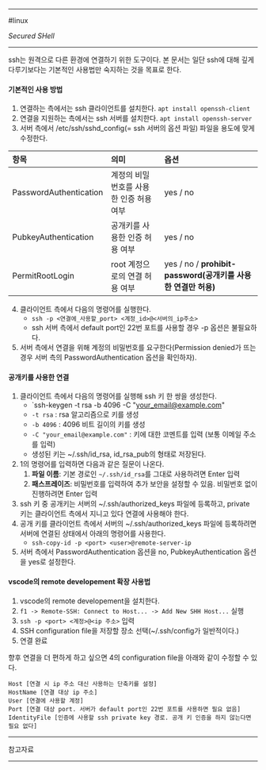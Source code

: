 
---

#linux

*Secured SHell*

---

ssh는 원격으로 다른 환경에 연결하기 위한 도구이다.
본 문서는 일단 ssh에 대해 깊게 다루기보다는 기본적인 사용법만 숙지하는 것을 목표로 한다.

#### 기본적인 사용 방법

1. 연결하는 측에서는 ssh 클라이언트를 설치한다. `apt install openssh-client`
2. 연결을 지원하는 측에서는 ssh 서버를 설치한다. `apt install openssh-server`
3. 서버 측에서 /etc/ssh/sshd_config(= ssh 서버의 옵션 파일) 파일을 용도에 맞게 수정한다.

| 항목                   | 의미                                    | 옵션                                                          |
|:---------------------- |:--------------------------------------- |:------------------------------------------------------------- |
| PasswordAuthentication | 계정의 비밀번호를 사용한 인증 허용 여부 | yes / no                                                      |
| PubkeyAuthentication   | 공개키를 사용한 인증 허용 여부          | yes / no                                                      |
| PermitRootLogin        | root 계정으로의 연결 허용 여부          | yes / no / **prohibit-password(공개키를 사용한 연결만 허용)** |

4. 클라이언트 측에서 다음의 명령어를 실행한다. 
	- `ssh -p <연결에_사용할_port> <계정_id>@<서버의_ip주소>`
	- ssh 서버 측에서 default port인 22번 포트를 사용할 경우 -p 옵션은 불필요하다.
5. 서버 측에서 연결을 위해 계정의 비밀번호를 요구한다(Permission denied가 뜨는 경우 서버 측의 PasswordAuthentication 옵션을 확인하자).

#### 공개키를 사용한 연결

1. 클라이언트 측에서 다음의 명령어를 실행해 ssh 키 한 쌍을 생성한다. 
	- `ssh-keygen -t rsa -b 4096 -C "your_email@example.com"
	- `-t rsa` : rsa 알고리즘으로 키를 생성
	- `-b 4096` : 4096 비트 길이의 키를 생성
	- `-C "your_email@example.com"` : 키에 대한 코멘트를 입력 (보통 이메일 주소를 입력)
	- 생성된 키는 ~/.ssh/id_rsa, id_rsa_pub의 형태로 저장된다.
2. 1의 명령어를 입력하면 다음과 같은 질문이 나온다.
	1. **파일 이름**: 기본 경로인 `~/.ssh/id_rsa`를 그대로 사용하려면 Enter 입력
	2. **패스프레이즈**: 비밀번호를 입력하여 추가 보안을 설정할 수 있음. 비밀번호 없이 진행하려면 Enter 입력
3. ssh 키 중 공개키는 서버의 ~/.ssh/authorized_keys 파일에 등록하고, private 키는 클라이언트 측에서 지니고 있다 연결에 사용해야 한다.
4. 공개 키를 클라이언트 측에서 서버의 ~/.ssh/authorized_keys 파일에 등록하려면 서버에 연결된 상태에서 아래의 명령어를 사용한다.
	- `ssh-copy-id -p <port> <user>@remote-server-ip`
5. 서버 측에서 PasswordAuthentication 옵션을 no, PubkeyAuthentication 옵션을 yes로 설정한다.

#### vscode의 remote developement 확장 사용법

1. vscode의 remote developement을 설치한다.
2. `f1 -> Remote-SSH: Connect to Host... -> Add New SHH Host...` 실행
3. `ssh -p <port> <계정>@<ip 주소>` 입력
4. SSH configuration file을 저장할 장소 선택(~/.ssh/config가 일반적이다.)
5. 연결 완료

향후 연결을 더 편하게 하고 싶으면 4의 configuration file을 아래와 같이 수정할 수 있다.

```
Host [연결 시 ip 주소 대신 사용하는 단축키를 설정]
HostName [연결 대상 ip 주소]
User [연결에 사용할 계정]
Port [연결 대상 port. 서버가 default port인 22번 포트를 사용하면 필요 없음]
IdentityFile [인증에 사용할 ssh private key 경로. 공개 키 인증을 하지 않는다면 필요 없다]
```

---

참고자료



---